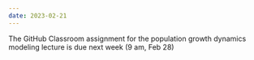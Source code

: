 ```yaml
---
date: 2023-02-21
---
```

The GitHub Classroom assignment for the population growth dynamics modeling lecture is due next week (9 am, Feb 28)
